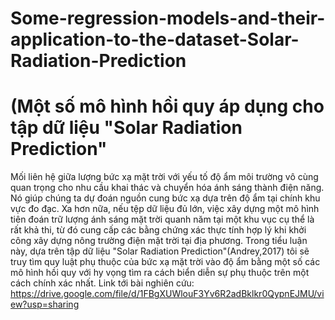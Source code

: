 # Some-regression-models-and-their-application-to-the-dataset-Solar-Radiation-Prediction
# (Một số mô hình hồi quy áp dụng cho tập dữ liệu "Solar Radiation Prediction"
Mối liên hệ giữa lượng bức xạ mặt trời với yếu tố độ ẩm môi trường vô cùng quan trọng cho nhu cầu khai thác và chuyển hóa ánh sáng thành điện năng. Nó giúp chúng ta dự đoán nguồn cung bức xạ dựa trên độ ẩm tại chính khu vực đo đạc. Xa hơn nữa, nếu tệp dữ liệu đủ lớn, việc xây dựng một mô hình tiên đoán trữ lượng ánh sáng mặt trời quanh năm tại một khu vục cụ thể là rất khả thi, từ đó cung cấp các bằng chứng xác thực tính hợp lý khi khởi công xây dựng nông trường điện mặt trời tại địa phương. Trong tiểu luận này, dựa trên tập dữ liệu "Solar Radiation Prediction"(Andrey,2017) tôi sẽ truy tìm quy luật phụ thuộc của bức xạ mặt trời vào độ ẩm bằng một số các mô hình hồi quy với hy vọng tìm ra cách biển diễn sự phụ thuộc trên một cách chính xác nhất.
Link tới bài nghiên cứu: https://drive.google.com/file/d/1FBgXUWlouF3Yv6R2adBklkr0QypnEJMU/view?usp=sharing
